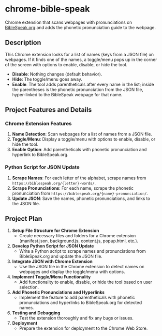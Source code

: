 # chrome-bible-speak

Chrome extension that scans webpages with pronunciations on [BibleSpeak.org](https://biblespeak.org) and adds the phonetic pronunciation guide to the webpage.

## Description

This Chrome extension looks for a list of names (keys from a JSON file) on webpages. If it finds one of the names, a toggle/menu pops up in the corner of the screen with options to enable, disable, or hide the tool.

- **Disable**: Nothing changes (default behavior).
- **Hide**: The toggle/menu goes away.
- **Enable**: The tool adds parentheticals after every name in the list; inside the parentheses is the phonetic pronunciation from the JSON file, hyper-linked to the BibleSpeak webpage for that name.

## Project Features and Details

### Chrome Extension Features

1. **Name Detection**: Scan webpages for a list of names from a JSON file.
2. **Toggle/Menu**: Display a toggle/menu with options to enable, disable, or hide the tool.
3. **Enable Option**: Add parentheticals with phonetic pronunciation and hyperlink to BibleSpeak.org.

### Python Script for JSON Update

1. **Scrape Names**: For each letter of the alphabet, scrape names from `https://biblespeak.org/{letter}-words/`.
2. **Scrape Pronunciations**: For each name, scrape the phonetic pronunciation from `https://biblespeak.org/{name}-pronunciation/`.
3. **Update JSON**: Save the names, phonetic pronunciations, and links to the JSON file.

## Project Plan

1. **Setup File Structure for Chrome Extension**
    - Create necessary files and folders for a Chrome extension (manifest.json, background.js, content.js, popup.html, etc.).
2. **Develop Python Script for JSON Update**
    - Write a Python script to scrape names and pronunciations from BibleSpeak.org and update the JSON file.
3. **Integrate JSON with Chrome Extension**
    - Use the JSON file in the Chrome extension to detect names on webpages and display the toggle/menu with options.
4. **Implement Toggle/Menu Functionality**
    - Add functionality to enable, disable, or hide the tool based on user selection.
5. **Add Phonetic Pronunciations and Hyperlinks**
    - Implement the feature to add parentheticals with phonetic pronunciations and hyperlinks to BibleSpeak.org for detected names.
6. **Testing and Debugging**
    - Test the extension thoroughly and fix any bugs or issues.
7. **Deployment**
    - Prepare the extension for deployment to the Chrome Web Store.